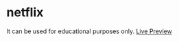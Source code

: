 # netflix
It can be used for educational purposes only.
[Live Preview](https://oguzhnkrdg.github.io/netflix/)
